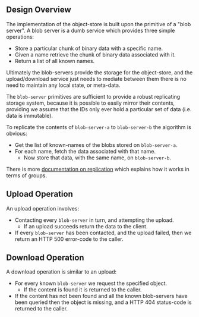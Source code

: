 Design Overview
---------------

The implementation of the object-store is built upon the primitive of a "blob server".  A blob server is a dumb service which provides three simple operations:

* Store a particular chunk of binary data with a specific name.
* Given a name retrieve the chunk of binary data associated with it.
* Return a list of all known names.

Ultimately the blob-servers provide the storage for the object-store, and the upload/download service just needs to mediate between them there is no need to maintain any local state, or meta-data.

The `blob-server` primitives are sufficient to provide a robust replicating storage system, because it is possible to easily mirror their contents, providing we assume that the IDs only ever hold a particular set of data (i.e. data is immutable).

To replicate the contents of `blob-server-a` to `blob-server-b` the algorithm is obvious:

* Get the list of known-names of the blobs stored on `blob-server-a`.
* For each name, fetch the data associated with that name.
    * Now store that data, with the same name, on `blob-server-b`.

There is more [documentation on replication](REPLICATION.md) which explains how it works in terms of groups.



Upload Operation
----------------

An upload operation involves:

* Contacting every `blob-server` in turn, and attempting the upload.
   * If an upload succeeds return the data to the client.
* If every `blob-server` has been contacted, and the upload failed, then we return an HTTP 500 error-code to the caller.


Download Operation
------------------

A download operation is similar to an upload:

* For every known `blob-server` we request the specified object.
    * If the content is found it is returned to the caller.
* If the content has not been found and all the known blob-servers have been queried then the object is missing, and a HTTP 404 status-code is returned to the caller.
